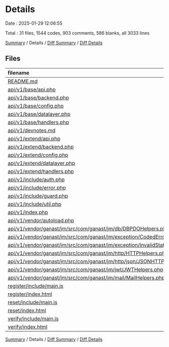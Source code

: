 # Details

Date : 2025-01-29 12:06:55

Total : 31 files,  1544 codes, 903 comments, 586 blanks, all 3033 lines

[Summary](results.md) / Details / [Diff Summary](diff.md) / [Diff Details](diff-details.md)

## Files
| filename | language | code | comment | blank | total |
| :--- | :--- | ---: | ---: | ---: | ---: |
| [README.md](/README.md) | Markdown | 11 | 0 | 6 | 17 |
| [api/v1/base/api.php](/api/v1/base/api.php) | PHP | 46 | 40 | 41 | 127 |
| [api/v1/base/backend.php](/api/v1/base/backend.php) | PHP | 112 | 96 | 22 | 230 |
| [api/v1/base/config.php](/api/v1/base/config.php) | PHP | 19 | 30 | 13 | 62 |
| [api/v1/base/datalayer.php](/api/v1/base/datalayer.php) | PHP | 326 | 259 | 91 | 676 |
| [api/v1/base/handlers.php](/api/v1/base/handlers.php) | PHP | 225 | 195 | 88 | 508 |
| [api/v1/devnotes.md](/api/v1/devnotes.md) | Markdown | 77 | 0 | 32 | 109 |
| [api/v1/extend/api.php](/api/v1/extend/api.php) | PHP | 10 | 11 | 6 | 27 |
| [api/v1/extend/backend.php](/api/v1/extend/backend.php) | PHP | 4 | 0 | 2 | 6 |
| [api/v1/extend/config.php](/api/v1/extend/config.php) | PHP | 2 | 6 | 3 | 11 |
| [api/v1/extend/datalayer.php](/api/v1/extend/datalayer.php) | PHP | 4 | 10 | 4 | 18 |
| [api/v1/extend/handlers.php](/api/v1/extend/handlers.php) | PHP | 12 | 34 | 7 | 53 |
| [api/v1/include/auth.php](/api/v1/include/auth.php) | PHP | 118 | 43 | 39 | 200 |
| [api/v1/include/error.php](/api/v1/include/error.php) | PHP | 30 | 18 | 14 | 62 |
| [api/v1/include/guard.php](/api/v1/include/guard.php) | PHP | 46 | 33 | 26 | 105 |
| [api/v1/include/util.php](/api/v1/include/util.php) | PHP | 65 | 42 | 25 | 132 |
| [api/v1/index.php](/api/v1/index.php) | PHP | 77 | 13 | 37 | 127 |
| [api/v1/vendor/autoload.php](/api/v1/vendor/autoload.php) | PHP | 20 | 1 | 5 | 26 |
| [api/v1/vendor/ganast/jm/src/com/ganast/jm/db/DBPDOHelpers.php](/api/v1/vendor/ganast/jm/src/com/ganast/jm/db/DBPDOHelpers.php) | PHP | 43 | 12 | 5 | 60 |
| [api/v1/vendor/ganast/jm/src/com/ganast/jm/exception/CodedErrorException.php](/api/v1/vendor/ganast/jm/src/com/ganast/jm/exception/CodedErrorException.php) | PHP | 11 | 7 | 7 | 25 |
| [api/v1/vendor/ganast/jm/src/com/ganast/jm/exception/InvalidStateException.php](/api/v1/vendor/ganast/jm/src/com/ganast/jm/exception/InvalidStateException.php) | PHP | 6 | 9 | 6 | 21 |
| [api/v1/vendor/ganast/jm/src/com/ganast/jm/http/HTTPHelpers.php](/api/v1/vendor/ganast/jm/src/com/ganast/jm/http/HTTPHelpers.php) | PHP | 17 | 11 | 10 | 38 |
| [api/v1/vendor/ganast/jm/src/com/ganast/jm/http/json/JSONHTTPHelpers.php](/api/v1/vendor/ganast/jm/src/com/ganast/jm/http/json/JSONHTTPHelpers.php) | PHP | 10 | 7 | 6 | 23 |
| [api/v1/vendor/ganast/jm/src/com/ganast/jm/jwt/JWTHelpers.php](/api/v1/vendor/ganast/jm/src/com/ganast/jm/jwt/JWTHelpers.php) | PHP | 41 | 9 | 16 | 66 |
| [api/v1/vendor/ganast/jm/src/com/ganast/jm/mail/MailHelpers.php](/api/v1/vendor/ganast/jm/src/com/ganast/jm/mail/MailHelpers.php) | PHP | 34 | 4 | 11 | 49 |
| [register/include/main.js](/register/include/main.js) | JavaScript | 36 | 0 | 5 | 41 |
| [register/index.html](/register/index.html) | HTML | 29 | 4 | 16 | 49 |
| [reset/include/main.js](/reset/include/main.js) | JavaScript | 39 | 1 | 5 | 45 |
| [reset/index.html](/reset/index.html) | HTML | 19 | 4 | 16 | 39 |
| [verify/include/main.js](/verify/include/main.js) | JavaScript | 40 | 0 | 7 | 47 |
| [verify/index.html](/verify/index.html) | HTML | 15 | 4 | 15 | 34 |

[Summary](results.md) / Details / [Diff Summary](diff.md) / [Diff Details](diff-details.md)